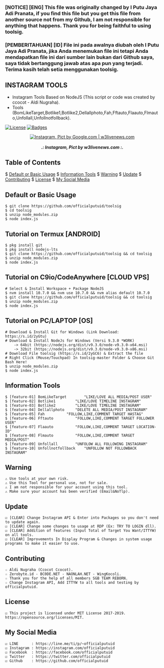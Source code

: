 ### [NOTICE] [ENG] This file was originally changed by I Putu Jaya Adi Pranata, if you find this file but you get this file from another source not from my Github, I am not responsible for anything that happens. Thank you for being faithful to using toolsig. 

### [PEMBERITAHUAN] [ID] File ini pada awalnya diubah oleh I Putu Jaya Adi Pranata, jika Anda menemukan file ini tetapi Anda mendapatkan file ini dari sumber lain bukan dari Github saya, saya tidak bertanggung jawab atas apa pun yang terjadi. Terima kasih telah setia menggunakan toolsig.

## INSTAGRAM TOOLS
* Instagram Tools Based on NodeJS (This script or code was created by ccocot - Aldi Nugraha).
* Tools (BomLikeTarget,Botlike1,Botlike2,Dellallphoto,Fah,Fftauto,Flaauto,Flmauto,Unfollall,Unfollnotfollback).

[![License](http://img.shields.io/:license-MIT-blue.svg?style=flat)](LICENSE)
[![Badges](https://img.shields.io/badge/badges-%F0%9F%91%8D-brightgreen.svg)](https://shields.io/)

<p align="center">
    <a href="https://s.id/2nFcX"><img src="https://i2-prod.manchestereveningnews.co.uk/incoming/article14045218.ece/ALTERNATES/s1200/complete-instagram-marketing-Guide-for-startups-1-1080x675.png" alt="Instagram, Pict by Google.com | w3livenews.com" /></a><br /><br />
	<i><b>.: Instagram, Pict by w3livenews.com :.</b></i>
</p>

## Table of Contents
$ [Default or Basic Usage](#default-or-basic-usage)
$ [Information Tools](#information-tools)
$ [Warning](#warning)
$ [Update](#update)
$ [Contributing](#contributing)
$ [License](#license)
$ [My Social Media](#my-social-media)

## Default or Basic Usage
	$ git clone https://github.com/officialputuid/toolsig
	$ cd toolsig
	$ unzip node_modules.zip
	$ node index.js

## Tutorial on Termux [ANDROID]
	$ pkg install git
	$ pkg install nodejs-lts
	$ git clone https://github.com/officialputuid/toolsig && cd toolsig
	$ unzip node_modules.zip
	$ node index.js

## Tutorial on C9io/CodeAnywhere [CLOUD VPS]
	# Select & Install Workspace + Package NodeJS
	$ nvm install 10.7.0 && nvm use 10.7.0 && nvm alias default 10.7.0
	$ git clone https://github.com/officialputuid/toolsig && cd toolsig
	$ unzip node_modules.zip
	$ node index.js

## Tutorial on PC/LAPTOP [OS]
	# Download & Install Git for Windows (Link Download: https://s.id/2yGtu)
	# Download & Install NodeJs for Windows (Versi 9.3.0 *WORK)
		-> 64bit (https://nodejs.org/dist/v9.3.0/node-v9.3.0-x64.msi)
		-> 32bit (https://nodejs.org/dist/v9.3.0/node-v9.3.0-x86.msi)
	# Download File toolsig (https://s.id/2yGC6) & Extract the file
	# Right Click (Mouse/Touchpad) In toolsig-master Folder & Choose Git Bash Here!
	$ unzip node_modules.zip
	$ node index.js

## Information Tools
	$ [feature-01] BomLikeTarget		"LIKE/LOVE ALL MEDIA/POST USER"
	$ [feature-02] Botlike1			"LIKE/LOVE TIMELINE INSTAGRAM"
	$ [feature-03] Botlike2			"LIKE/LOVE TIMELINE INSTAGRAM"
	$ [feature-04] Dellallphoto		"DELETE ALL MEDIA/POST INSTAGRAM"
	$ [feature-05] Fah			"FOLLOW,LIKE,COMMENT TARGET HASTAG"
	$ [feature-06] Fftauto			"FOLLOW,LIKE,COMMENT TARGET FOLLOWER USER"
	$ [feature-07] Flaauto			"FOLLOW,LIKE,COMMENT TARGET LOCATION-ID"
	$ [feature-08] Flmauto			"FOLLOW,LIKE,COMMENT TARGET MEDIA/POST"
	$ [feature-09] Unfollall		"UNFOLOW ALL FOLLOWING INSTAGRAM"
	$ [feature-10] Unfollnotfollback	"UNFOLLOW NOT FOLLOWBACK INSTAGRAM"

## Warning
	⚠ Use tools at your own risk.
	⚠ Use this Tool for personal use, not for sale.
	⚠ I am not responsible for your account using this tool.
	⚠ Make sure your account has been verified (Email&NoTlp).

## Update
	☑ [CLEAR] Change Instagram API & Enter into Packages so you don't need to update again.
	☑ [CLEAR] Change some changes to usage at RDP (Ex: TRY TO LOGIN dll).
	☑ [CLEAR] Addition of features (Input Total of Target You Want/ITTYW) on all tools.
	☑ [CLEAR] Improvements In Display Program & Changes in system usage programs to make it easier to use.
	   
## Contributing
	☆ Aldi Nugraha (Ccocot Ccocot).
	☆ Zerobyte.id - BC0DE.NET - NAONLAH.NET - WingKocoli.
	☆ Thank you for the help of all members SGB TEAM REBORN.
	☆ Change Instagram API, Add ITTYW to all tools and testing by officialputuid.
	
## License
	☑ This project is licensed under MIT License 2017-2019. https://opensource.org/licenses/MIT.
	
## My Social Media
	☑ LINE		: https://line.me/ti/p/~officialputuid
	☑ Instagram	: https://instagram.com/officialputuid
	☑ Facebook	: https://facebook.com/officialputuid
	☑ Twitter	: https://twitter.com/officialputuid
	☑ Github	: https://github.com/officialputuid
